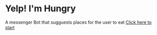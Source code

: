 # Yelp! I'm Hungry
A messenger Bot that sugguests places for the user to eat
[Click here to start](https://www.facebook.com/yelpimhungry/)
